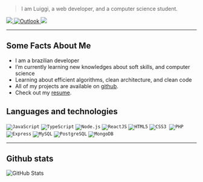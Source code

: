 > I am Luiggi, a web developer, and a computer science student. 
> 
  <p align="left">
  <a href="mailto:luiggipg2908@gmail.com" alt="Gmail">
    <img src="https://img.shields.io/badge/-Gmail-FF0000?style=flat-square&labelColor=FF0000&logo=gmail&logoColor=white"/>
  </a>
  <a href="mailto:luiggipgarcia@outlook.com">
    <img src="https://img.shields.io/badge/Microsoft_Outlook-0078D4?style=flat-square&logo=microsoft-outlook&logoColor=white" alt="Outlook">
  </a>
  <a href="https://www.linkedin.com/in/luiggi-garcia/" alt="Linkedin">
    <img src="https://img.shields.io/badge/-Linkedin-0e76a8?style=flat-square&logo=Linkedin&logoColor=white"/>
  </a>
</p>  

----

<h2>Some Facts About Me</h2>
<ul>
<li>I am a brazilian developer</li>
<li>I’m currently learning new knowledges about soft skills, and computer science</li>
<li>Learning about efficient algorithms, clean architecture, and clean code</li>
<li>All of my projects are available on <a href="https://github.com/luiggigarcia">github</a>.</li>
<li>Check out my <a href="https://www.linkedin.com/in/luiggi-garcia/">resume</a>.</li>
</ul>

## Languages and technologies

<code><img src="https://img.shields.io/badge/JavaScript-F7DF1E?style=flat-badge&logo=javascript&logoColor=black" alt="JavaScript"></code>
<code><img src="https://img.shields.io/badge/TypeScript-007ACC?style=flat&logo=typescript&logoColor=white" alt="TypeScript"></code>
<code><img src="https://img.shields.io/badge/Node.js-43853D?style=flat&logo=node.js&logoColor=white" alt="Node.js"></code>
<code><img src="https://img.shields.io/badge/React-20232A?style=flat&logo=react&logoColor=61DAFB" alt="ReactJS"></code>
<code><img src="https://img.shields.io/badge/HTML5-E34F26?style=flat&logo=html5&logoColor=white" alt="HTML5"></code>
<code><img src="https://img.shields.io/badge/CSS3-1572B6?style=flat&logo=css3&logoColor=white" alt="CSS3"></code>
<code><img src="https://img.icons8.com/color/30/000000/git.png" alt=""></code>
<code><img src="https://img.shields.io/badge/PHP-777BB4?style=flat&logo=php&logoColor=white" alt="PHP"></code>
<code><img src="https://img.shields.io/badge/Express.js-404D59?style=flat" alt="Express"></code>
<code><img src="https://img.shields.io/badge/MySQL-00000F?style=flat&logo=mysql&logoColor=white" alt="MySQL"></code>
<code><img src="https://img.shields.io/badge/PostgreSQL-316192?style=flat&logo=postgresql&logoColor=white" alt="PostgreSQL"></code>
<code><img src="https://img.shields.io/badge/MongoDB-4EA94B?style=flat&logo=mongodb&logoColor=white" alt="MongoDB"></code>

---

## Github stats
![GitHub Stats](https://github-readme-stats.vercel.app/api?username=luiggigarcia&show_icons=true)
